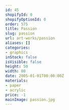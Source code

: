 ```yaml
---
id: 45
shopifyId: 0
shopifyOptionId: 0
order: 575
title: Passion
slug: passion
url: art-works/passion
aliases: []
categories:
- graphics
inStock: false
isVisible: false
height: 50
width: 80
date: 2005-01-01T00:00:00Z
materials:
- paper
- acrylic
price: -1
mainImage: passion.jpg
---
```

